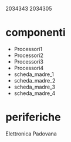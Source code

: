 2034343
2034305

# componenti
- Processori1
- Processori2
- Processori3
- Processori4
- scheda_madre_1
- scheda_madre_2
- scheda_madre_3
- scheda_madre_4

# periferiche

Elettronica Padovana